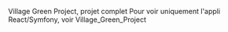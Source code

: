 Village Green Project, projet complet
Pour voir uniquement l'appli React/Symfony, voir Village_Green_Project
